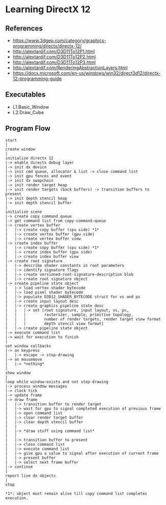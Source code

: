 # Learning DirectX 12

## References
- https://www.3dgep.com/category/graphics-programming/directx/directx-12/
- http://alextardif.com/D3D11To12P1.html
- http://alextardif.com/D3D11To12P2.html
- http://alextardif.com/D3D11To12P3.html
- http://alextardif.com/RenderingAbstractionLayers.html
- https://docs.microsoft.com/en-us/windows/win32/direct3d12/directx-12-programming-guide

## Executables
- L1.Basic_Window
- L2.Draw_Cube

## Program Flow
```flow
start 
|
create window
|
initialize directx 12 
|-> enable directx debug layer 
|-> init dx device
|-> init cmd queue, allocator & list -> close command list
|-> init gpu fences and event
|-> init dx swapchain
|-> init render target heap
|-> init render targets (back buffers) -> transition buffers to present
|-> init depth stencil heap
|-> init depth stencil buffer
|
initialize scene 
|-> create copy command queue
|-> get command list from copy-command-queue
|-> create vertex buffer
|   |-> create copy buffer (cpu side) *1*
|   |-> create vertex buffer (gpu side)
|   |-> create vertex buffer view
|-> create index buffer
|   |-> create copy buffer (cpu side) *1*
|   |-> create index buffer (gpu side)
|   |-> create index buffer view
|-> create root signature
|   |-> describe shader constants in root parameters
|   |-> identify signature flags
|   |-> create versioned-root-signature-description blob
|   |-> create root signature object
|-> create pipeline state object
|   |-> load vertex shader bytecode
|   |-> load pixel shader bytecode
|   |-> populate D3D12_SHADER_BYTECODE struct for vs and ps
|   |-> create input layout desc
|   |-> create graphics pipeline state desc
|   |   |-> set [root signature, input layout, vs, ps, 
|   |   |        rasterizer, sample, primitive topology, 
|   |   |        number of render targets, render target view format
|   |   |        depth stencil view format]
|   |-> create pipeline state object
|-> execute command list
|-> wait for execution to finish
|
set window callbacks
|-> on keypress
|   |-> escape -> stop-drawing
|-> on mousemove
|   |-> *nothing*
|
show window
|
loop while window-exists and not stop-drawing
|-> process window messages
|-> clock tick
|-> update frame
|-> draw frame
|   |-> transition buffer to render target
|   |-> wait for gpu to signal completed execution of previous frame
|   |-> open command list
|   |-> clear render target buffer
|   |-> clear depth stencil buffer
|   |
|   |-> *draw stuff using command list*
|   |
|   |-> transition buffer to present
|   |-> close command list
|   |-> execute command list
|   |-> give gpu a value to signal after execution of current frame
|   |-> present buffer
|   |-> select next frame buffer
|-> continue
|
report live dx objects
|
stop

*1*: object must remain alive till copy command list completes execution.
```
